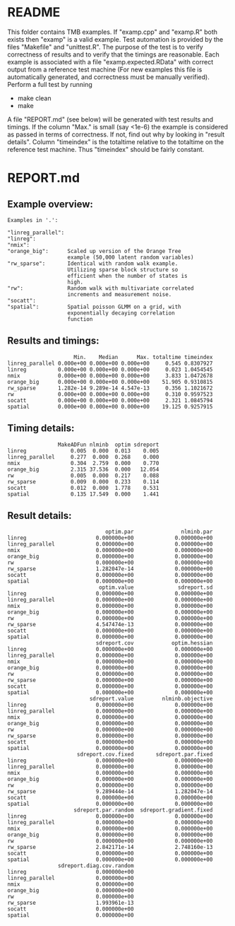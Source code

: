 README
======
This folder contains TMB examples. If "examp.cpp" and "examp.R" both exists then "examp" is a valid example.
Test automation is provided by the files "Makefile" and "unittest.R". The purpose of the test is to
verify correctness of results and to verify that the timings are reasonable. Each example is associated with
a file "examp.expected.RData" with correct output from a reference test machine (For new examples this file is automatically generated, and correctness must be manually verified).
Perform a full test by running
* make clean
* make

A file "REPORT.md" (see below) will be generated with test results and timings. 
If the column "Max." is small (say <1e-6) the example is considered as passed in terms of correctness. 
If not, find out why by looking in "result details".
Column "timeindex" is the totaltime relative to the totaltime on the reference test machine. 
Thus "timeindex" should be fairly constant.

REPORT.md
=========

Example overview:
-----------------
    Examples in '.':
    
    "linreg_parallel": 
    "linreg":          
    "nmix":            
    "orange_big":      Scaled up version of the Orange Tree
                       example (50,000 latent random variables)
    "rw_sparse":       Identical with random walk example.
                       Utilizing sparse block structure so
                       efficient when the number of states is
                       high.
    "rw":              Random walk with multivariate correlated
                       increments and measurement noise.
    "socatt":          
    "spatial":         Spatial poisson GLMM on a grid, with
                       exponentially decaying correlation
                       function
    
    
Results and timings:
--------------------
                         Min.    Median      Max. totaltime timeindex
    linreg_parallel 0.000e+00 0.000e+00 0.000e+00     0.545 0.8307927
    linreg          0.000e+00 0.000e+00 0.000e+00     0.023 1.0454545
    nmix            0.000e+00 0.000e+00 0.000e+00     3.833 1.0472678
    orange_big      0.000e+00 0.000e+00 0.000e+00    51.905 0.9310815
    rw_sparse       1.282e-14 9.289e-14 4.547e-13     0.356 1.1021672
    rw              0.000e+00 0.000e+00 0.000e+00     0.310 0.9597523
    socatt          0.000e+00 0.000e+00 0.000e+00     2.321 1.0845794
    spatial         0.000e+00 0.000e+00 0.000e+00    19.125 0.9257915
    
Timing details:
---------------
                    MakeADFun nlminb  optim sdreport
    linreg              0.005  0.000  0.013    0.005
    linreg_parallel     0.277  0.000  0.268    0.000
    nmix                0.304  2.759  0.000    0.770
    orange_big          2.315 37.536  0.000   12.054
    rw                  0.005  0.000  0.217    0.088
    rw_sparse           0.009  0.000  0.233    0.114
    socatt              0.012  0.000  1.778    0.531
    spatial             0.135 17.549  0.000    1.441
    
Result details:
---------------
                                   optim.par               nlminb.par
    linreg                      0.000000e+00             0.000000e+00
    linreg_parallel             0.000000e+00             0.000000e+00
    nmix                        0.000000e+00             0.000000e+00
    orange_big                  0.000000e+00             0.000000e+00
    rw                          0.000000e+00             0.000000e+00
    rw_sparse                   1.282047e-14             0.000000e+00
    socatt                      0.000000e+00             0.000000e+00
    spatial                     0.000000e+00             0.000000e+00
                                 optim.value              sdreport.sd
    linreg                      0.000000e+00             0.000000e+00
    linreg_parallel             0.000000e+00             0.000000e+00
    nmix                        0.000000e+00             0.000000e+00
    orange_big                  0.000000e+00             0.000000e+00
    rw                          0.000000e+00             0.000000e+00
    rw_sparse                   4.547474e-13             0.000000e+00
    socatt                      0.000000e+00             0.000000e+00
    spatial                     0.000000e+00             0.000000e+00
                                sdreport.cov            optim.hessian
    linreg                      0.000000e+00             0.000000e+00
    linreg_parallel             0.000000e+00             0.000000e+00
    nmix                        0.000000e+00             0.000000e+00
    orange_big                  0.000000e+00             0.000000e+00
    rw                          0.000000e+00             0.000000e+00
    rw_sparse                   0.000000e+00             0.000000e+00
    socatt                      0.000000e+00             0.000000e+00
    spatial                     0.000000e+00             0.000000e+00
                              sdreport.value         nlminb.objective
    linreg                      0.000000e+00             0.000000e+00
    linreg_parallel             0.000000e+00             0.000000e+00
    nmix                        0.000000e+00             0.000000e+00
    orange_big                  0.000000e+00             0.000000e+00
    rw                          0.000000e+00             0.000000e+00
    rw_sparse                   0.000000e+00             0.000000e+00
    socatt                      0.000000e+00             0.000000e+00
    spatial                     0.000000e+00             0.000000e+00
                          sdreport.cov.fixed       sdreport.par.fixed
    linreg                      0.000000e+00             0.000000e+00
    linreg_parallel             0.000000e+00             0.000000e+00
    nmix                        0.000000e+00             0.000000e+00
    orange_big                  0.000000e+00             0.000000e+00
    rw                          0.000000e+00             0.000000e+00
    rw_sparse                   9.289444e-14             1.282047e-14
    socatt                      0.000000e+00             0.000000e+00
    spatial                     0.000000e+00             0.000000e+00
                         sdreport.par.random  sdreport.gradient.fixed
    linreg                      0.000000e+00             0.000000e+00
    linreg_parallel             0.000000e+00             0.000000e+00
    nmix                        0.000000e+00             0.000000e+00
    orange_big                  0.000000e+00             0.000000e+00
    rw                          0.000000e+00             0.000000e+00
    rw_sparse                   2.842171e-14             2.748160e-13
    socatt                      0.000000e+00             0.000000e+00
    spatial                     0.000000e+00             0.000000e+00
                    sdreport.diag.cov.random
    linreg                      0.000000e+00
    linreg_parallel             0.000000e+00
    nmix                        0.000000e+00
    orange_big                  0.000000e+00
    rw                          0.000000e+00
    rw_sparse                   1.993961e-13
    socatt                      0.000000e+00
    spatial                     0.000000e+00
